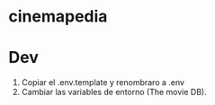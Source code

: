 # cinemapedia

# Dev 
1. Copiar el .env.template y renombraro a .env
2. Cambiar las variables de entorno (The movie DB).


